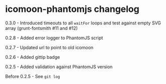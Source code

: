# icomoon-phantomjs changelog
0.3.0 - Introduced timeouts to all `waitFor` loops and test against empty SVG array (grunt-fontsmith #11 and #12)

0.2.8 - Added error logger to PhantomJS script

0.2.7 - Updated url to point to old icomoon

0.2.6 - Added gittip badge

0.2.5 - Added validation against PhantomJS version

Before 0.2.5 - See `git log`
